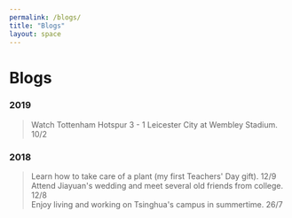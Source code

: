 ```yaml
---
permalink: /blogs/
title: "Blogs"
layout: space
---
```

# Blogs

### 2019

> Watch Tottenham Hotspur 3 - 1 Leicester City at Wembley Stadium. 10/2

### 2018

>  Learn how to take care of a plant (my first Teachers' Day gift). 12/9  
>  Attend Jiayuan's wedding and meet several old friends from college. 12/8  
>  Enjoy living and working on Tsinghua's campus in summertime. 26/7  
